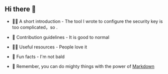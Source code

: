 ## Hi there 👋

- 🙋‍♀️ A short introduction - The tool I wrote to configure the security key is too complicated，so .

- 🌈 Contribution guidelines - It is good to normal

- 👩‍💻 Useful resources - People love it

- 🍿 Fun facts - I'm not bald

- 🧙 Remember, you can do mighty things with the power of [Markdown](https://docs.github.com/github/writing-on-github/getting-started-with-writing-and-formatting-on-github/basic-writing-and-formatting-syntax)
